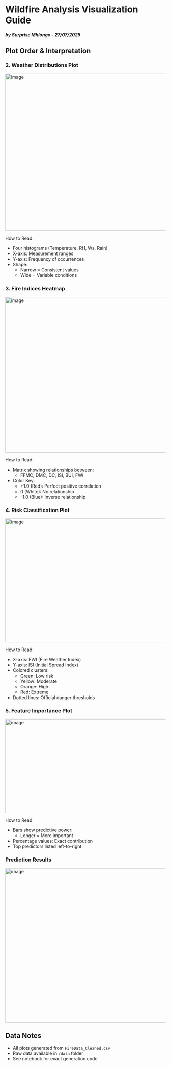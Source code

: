 # Wildfire Analysis Visualization Guide
##### by Surprise Mhlongo - 27/07/2025
## Plot Order & Interpretation

### 2. Weather Distributions Plot 
<img width="706" height="493" alt="image" src="https://github.com/user-attachments/assets/0d6948a7-7829-4e01-909f-811105d9ce00" />
  
How to Read:
- Four histograms (Temperature, RH, Ws, Rain)
- X-axis: Measurement ranges
- Y-axis: Frequency of occurrences
- Shape:
  - Narrow = Consistent values
  - Wide = Variable conditions

### 3. Fire Indices Heatmap
<img width="584" height="487" alt="image" src="https://github.com/user-attachments/assets/c18ed287-b697-45df-9228-d136b78f06f5" />
  
How to Read:
- Matrix showing relationships between:
  - FFMC, DMC, DC, ISI, BUI, FWI
- Color Key:
  - +1.0 (Red): Perfect positive correlation
  - 0 (White): No relationship
  - -1.0 (Blue): Inverse relationship

### 4. Risk Classification Plot
<img width="701" height="388" alt="image" src="https://github.com/user-attachments/assets/8642534b-30b4-466b-adc4-849ad78d218e" />
 
How to Read:
- X-axis: FWI (Fire Weather Index)
- Y-axis: ISI (Initial Spread Index)
- Colored clusters:
  - Green: Low risk
  - Yellow: Moderate
  - Orange: High
  - Red: Extreme
- Dotted lines: Official danger thresholds

### 5. Feature Importance Plot
<img width="596" height="294" alt="image" src="https://github.com/user-attachments/assets/b161c032-2601-466d-a6f9-610a96a41fdd" />
 
How to Read:
- Bars show predictive power:
  - Longer = More important
- Percentage values: Exact contribution
- Top predictors listed left-to-right

### Prediction Results
<img width="525" height="483" alt="image" src="https://github.com/user-attachments/assets/b910d17e-9e60-444a-93bf-7fa553fdaa0e" />

## Data Notes
- All plots generated from `FireData_Cleaned.csv`
- Raw data available in `/data` folder
- See notebook for exact generation code


